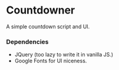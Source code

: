 # Countdowner
A simple countdown script and UI.

### Dependencies
+ JQuery (too lazy to write it in vanilla JS.)
+ Google Fonts for UI niceness.